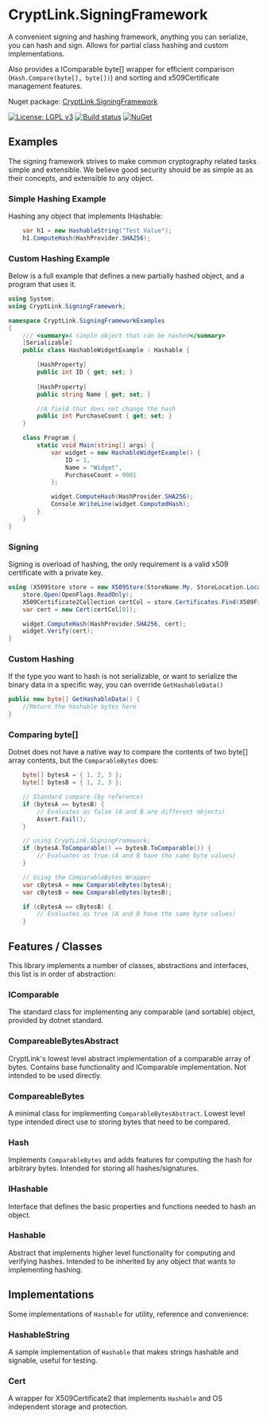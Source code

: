 # CryptLink.SigningFramework
A convenient signing and hashing framework, anything you can serialize, you can hash and sign. Allows for partial class hashing and custom implementations. 

Also provides a IComparable byte[] wrapper for efficient comparison (`Hash.Compare(byte[], byte[])`) and sorting and x509Certificate management features.

Nuget package: [CryptLink.SigningFramework](https://www.nuget.org/packages/CryptLink.SigningFramework/)

[![License: LGPL v3](https://img.shields.io/badge/License-LGPL%20v3-blue.svg)](https://www.gnu.org/licenses/lgpl-3.0)
[![Build status](https://ci.appveyor.com/api/projects/status/j9iof6d4cb7kaqal/branch/master?svg=true)](https://ci.appveyor.com/project/CryptLink/signingframework/branch/master)
[![NuGet](https://img.shields.io/nuget/v/CryptLink.SigningFramework.svg)](https://www.nuget.org/packages/CryptLink.SigningFramework/)

## Examples
The signing framework strives to make common cryptography related tasks simple and extensible. We believe good security should be as simple as as their concepts, and extensible to any object.

### Simple Hashing Example
Hashing any object that implements IHashable:
``` C#
    var h1 = new HashableString("Test Value");
    h1.ComputeHash(HashProvider.SHA256);
```

### Custom Hashing Example
Below is a full example that defines a new partially hashed object, and a program that uses it.

``` C#
using System;
using CryptLink.SigningFramework;

namespace CryptLink.SigningFrameworkExamples
{
	/// <summary>A simple object that can be hashed</summary>
	[Serializable]
	public class HashableWidgetExample : Hashable {

		[HashProperty]
		public int ID { get; set; }
		
		[HashProperty]
		public string Name { get; set; }

		//A field that does not change the hash
		public int PurchaseCount { get; set; }
	}

    class Program {
        static void Main(string[] args) {
            var widget = new HashableWidgetExample() {
                ID = 1,
                Name = "Widget",
                PurchaseCount = 9001
            };

            widget.ComputeHash(HashProvider.SHA256);
            Console.WriteLine(widget.ComputedHash);
        }
    }
}
```

### Signing
Signing is overload of hashing, the only requirement is a valid x509 certificate with a private key.

``` C#
using (X509Store store = new X509Store(StoreName.My, StoreLocation.LocalMachine)) {
    store.Open(OpenFlags.ReadOnly);
    X509Certificate2Collection certCol = store.Certificates.Find(X509FindType.FindBySerialNumber, "123456", true);
    var cert = new Cert(certCol[0]);

    widget.ComputeHash(HashProvider.SHA256, cert);
    widget.Verify(cert);
}
```

### Custom Hashing
If the type you want to hash is not serializable, or want to serialize the binary data in a specific way, you can override `GetHashableData()`

``` C#
public new byte[] GetHashableData() {
	//Return the hashable bytes here
}
```

### Comparing byte[]
Dotnet does not have a native way to compare the contents of two byte[] array contents, but the `ComparableBytes` does:

``` C#
    byte[] bytesA = { 1, 2, 3 };
    byte[] bytesB = { 1, 2, 3 };

    // Standard compare (by reference)
    if (bytesA == bytesB) {
        // Evaluates as false (A and B are different objects)
        Assert.Fail();
    }

    // using CryptLink.SigningFramework;
    if (bytesA.ToComparable() == bytesB.ToComparable()) {
        // Evaluates as true (A and B have the same byte values)
    }

    // Using the ComparableBytes Wrapper
    var cBytesA = new ComparableBytes(bytesA);
    var cBytesB = new ComparableBytes(bytesB);

    if (cBytesA == cBytesB) {
        // Evaluates as true (A and B have the same byte values)
    }
```

## Features / Classes
This library implements a number of classes, abstractions and interfaces, this list is in order of abstraction:

### IComparable
The standard class for implementing any comparable (and sortable) object, provided by dotnet standard.

### CompareableBytesAbstract
CryptLink's lowest level abstract implementation of a comparable array of bytes. Contains base functionality and IComparable implementation. Not intended to be used directly.

### CompareableBytes
A minimal class for implementing `ComparableBytesAbstract`. Lowest level type intended direct use to storing bytes that need to be compared.

### Hash
Implements `ComparableBytes` and adds features for computing the hash for arbitrary bytes. Intended for storing all hashes/signatures.

### IHashable
Interface that defines the basic properties and functions needed to hash an object.

### Hashable
Abstract that implements higher level functionality for computing and verifying hashes. Intended to be inherited by any object that wants to implementing hashing.

## Implementations
Some implementations of `Hashable` for utility, reference and convenience:

### HashableString
A sample implementation of `Hashable` that makes strings hashable and signable, useful for testing.

### Cert
A wrapper for X509Certificate2 that implements `Hashable` and OS independent storage and protection.
